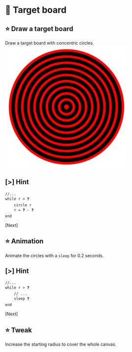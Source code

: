 # 🎯 Target board

## ⭐ Draw a target board

Draw a target board with concentric circles.
![Target board](img/target.svg)

## [>] Hint

```evy
//...
while r > ❓
    circle r
    r = ❓ - ❓
end
```

[Next]

## ⭐ Animation

Animate the circles with a `sleep` for 0.2 seconds.

## [>] Hint

```evy
//...
while r > ❓
    // ...
    sleep ❓
end
```

[Next]

## ⭐ Tweak

Increase the starting radius to cover the whole canvas.
